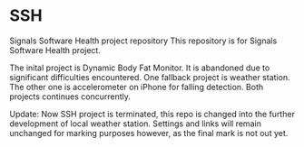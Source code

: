 # SSH
Signals Software Health project repository
This repository is for Signals Software Health project. 

The inital project is Dynamic Body Fat Monitor. It is abandoned due to significant difficulties encountered. 
One fallback project is weather station. The other one is accelerometer on iPhone for falling detection. Both projects continues concurrently. 

Update: Now SSH project is terminated, this repo is changed into the further development of local weather station. Settings and links will remain unchanged for marking purposes however, as the final mark is not out yet. 
